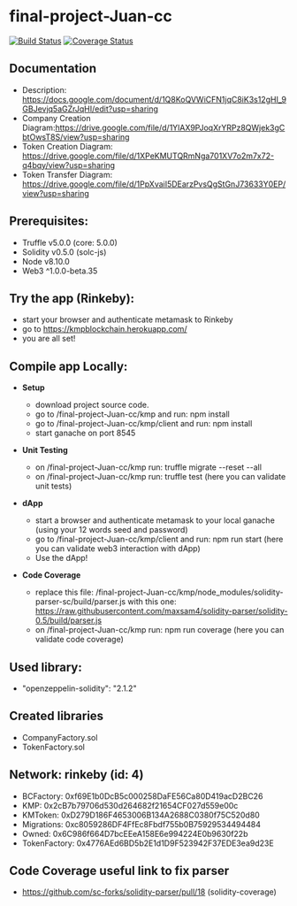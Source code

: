 final-project-Juan-cc
=====================
[![Build Status](https://travis-ci.org/Wearoft/final-project-Juan-cc.svg?branch=master)](https://travis-ci.org/Wearoft/final-project-Juan-cc)
[![Coverage Status](https://coveralls.io/repos/github/Wearoft/final-project-Juan-cc/badge.svg?branch=master)](https://coveralls.io/github/Wearoft/final-project-Juan-cc?branch=master)

Documentation
-------------
* Description: https://docs.google.com/document/d/1Q8KoQVWiCFN1jqC8iK3s12gHI_9GBJevjq5aGZrJqHI/edit?usp=sharing
* Company Creation Diagram:https://drive.google.com/file/d/1YlAX9PJoqXrYRPz8QWjek3gCbtOwsT8S/view?usp=sharing
* Token Creation Diagram: https://drive.google.com/file/d/1XPeKMUTQRmNga701XV7o2m7x72-q4bqy/view?usp=sharing
* Token Transfer Diagram: https://drive.google.com/file/d/1PpXvaiI5DEarzPvsQgStGnJ73633Y0EP/view?usp=sharing


Prerequisites:
--------------
- Truffle v5.0.0 (core: 5.0.0)
- Solidity v0.5.0 (solc-js)
- Node v8.10.0
- Web3 ^1.0.0-beta.35

Try the app (Rinkeby):
----------------
- start your browser and authenticate metamask to Rinkeby
- go to https://kmpblockchain.herokuapp.com/
- you are all set!

Compile app Locally:
---------------
- **Setup**
  - download project source code.
  - go to /final-project-Juan-cc/kmp and run: npm install
  - go to /final-project-Juan-cc/kmp/client and run: npm install
  - start ganache on port 8545
- **Unit Testing**
  - on /final-project-Juan-cc/kmp run: truffle migrate --reset --all
  - on /final-project-Juan-cc/kmp run: truffle test (here you can validate unit tests)
- **dApp**
  - start a browser and authenticate metamask to your local ganache (using your 12 words seed and password)
  - go to /final-project-Juan-cc/kmp/client and run: npm run start (here you can validate web3 interaction with dApp)
  - Use the dApp!

- **Code Coverage**
  - replace this file: /final-project-Juan-cc/kmp/node_modules/solidity-parser-sc/build/parser.js with this one: https://raw.githubusercontent.com/maxsam4/solidity-parser/solidity-0.5/build/parser.js 
  - on /final-project-Juan-cc/kmp run: npm run coverage (here you can validate code coverage)

Used library:
--------------
- "openzeppelin-solidity": "2.1.2"

Created libraries
--------------
- CompanyFactory.sol
- TokenFactory.sol

Network: rinkeby (id: 4)
-----------------------
*  BCFactory: 0xf69E1b0DcB5c000258DaFE56Ca80D419acD2BC26
*  KMP: 0x2cB7b79706d530d264682f21654CF027d559e00c
*  KMToken: 0xD279D186F4653006B134A2688C0380f75C520d80
*  Migrations: 0xc8059286DF4FfEc8Fbdf755b0B75929534494484
*  Owned: 0x6C986f664D7bcEEeA158E6e994224E0b9630f22b
*  TokenFactory: 0x4776AEd6BD5b2E1d1D9F523942F37EDE3ea9d23E


Code Coverage useful link to fix parser
------------
- https://github.com/sc-forks/solidity-parser/pull/18 (solidity-coverage)

